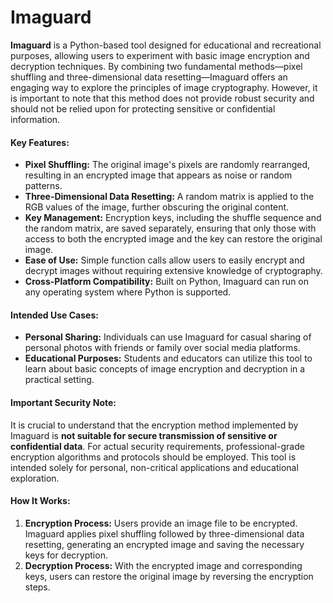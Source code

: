 # Imaguard
**Imaguard** is a Python-based tool designed for educational and recreational purposes, allowing users to experiment with basic image encryption and decryption techniques. By combining two fundamental methods—pixel shuffling and three-dimensional data resetting—Imaguard offers an engaging way to explore the principles of image cryptography. However, it is important to note that this method does not provide robust security and should not be relied upon for protecting sensitive or confidential information.

#### Key Features:
- **Pixel Shuffling:** The original image's pixels are randomly rearranged, resulting in an encrypted image that appears as noise or random patterns.
- **Three-Dimensional Data Resetting:** A random matrix is applied to the RGB values of the image, further obscuring the original content.
- **Key Management:** Encryption keys, including the shuffle sequence and the random matrix, are saved separately, ensuring that only those with access to both the encrypted image and the key can restore the original image.
- **Ease of Use:** Simple function calls allow users to easily encrypt and decrypt images without requiring extensive knowledge of cryptography.
- **Cross-Platform Compatibility:** Built on Python, Imaguard can run on any operating system where Python is supported.

#### Intended Use Cases:
- **Personal Sharing:** Individuals can use Imaguard for casual sharing of personal photos with friends or family over social media platforms.
- **Educational Purposes:** Students and educators can utilize this tool to learn about basic concepts of image encryption and decryption in a practical setting.

#### Important Security Note:
It is crucial to understand that the encryption method implemented by Imaguard is **not suitable for secure transmission of sensitive or confidential data**. For actual security requirements, professional-grade encryption algorithms and protocols should be employed. This tool is intended solely for personal, non-critical applications and educational exploration.

#### How It Works:
1. **Encryption Process:** Users provide an image file to be encrypted. Imaguard applies pixel shuffling followed by three-dimensional data resetting, generating an encrypted image and saving the necessary keys for decryption.
2. **Decryption Process:** With the encrypted image and corresponding keys, users can restore the original image by reversing the encryption steps.
